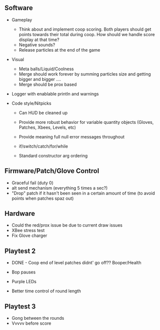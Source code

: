 Software
-----------------------------
* Gameplay
	* Think about and implement coop scoring. Both players should get points towards their total during coop. How should we handle score display at that time?
	* Negative sounds?
	* Release particles at the end of the game

* Visual
	* Meta balls/Liquid/Coolness
	* Merge should work forever by summing particles size and getting bigger and bigger ....
	* Merge should be prox based

* Logger with enablable println and warnings

* Code style/Nitpicks
	* Can HUD be cleaned up

	* Provide more robust behavior for variable quantity objects (Gloves, Patches, Xbees, Levels, etc)
	* Provide meaning full null error messages throughout 

	* if/switch/catch/for/while
	* Standard constructor arg ordering

Firmware/Patch/Glove Control
-----------------------------
* Graceful fail (duty 0)
* alt send mechanism (everything 5 times a sec?)
* "Drop" patch if it hasn't been seen in a certain amount of time (to avoid points when patches spaz out)

Hardware
-----------------------------
* Could the red/prox issue be due to current draw issues
* XBee stress test
* Fix Glove charger

Playtest 2
-----------------------------

* DONE - Coop end of level patches didnt' go off?? Booper/Health
* Bop pauses
* Purple LEDs

* Better time control of round length

Playtest 3
-----------------------------
* Gong between the rounds
* Vvvvv before score
